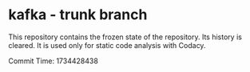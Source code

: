 # kafka - trunk branch

This repository contains the frozen state of the repository.
Its history is cleared. It is used only for static code
analysis with Codacy.

Commit Time: 1734428438
